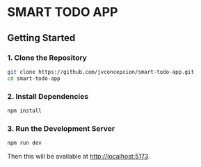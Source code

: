 # SMART TODO APP

## Getting Started
### 1. Clone the Repository
```bash
git clone https://github.com/jvconcepcion/smart-todo-app.git
cd smart-todo-app
```

### 2. Install Dependencies
```bash
npm install
```

### 3. Run the Development Server
```bash
npm run dev
```
Then this will be available at [http://localhost:5173](http://localhost:5173).